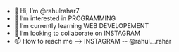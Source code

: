 - 👋 Hi, I’m @rahulrahar7
- 👀 I’m interested in PROGRAMMING
- 🌱 I’m currently learning WEB DEVELOPEMENT
- 💞️ I’m looking to collaborate on INSTAGRAM
- 📫 How to reach me --> INSTAGRAM -- @rahul._.rahar

<!---
rahulrahar7/rahulrahar7 is a ✨ special ✨ repository because its `README.md` (this file) appears on your GitHub profile.
You can click the Preview link to take a look at your changes.
--->
